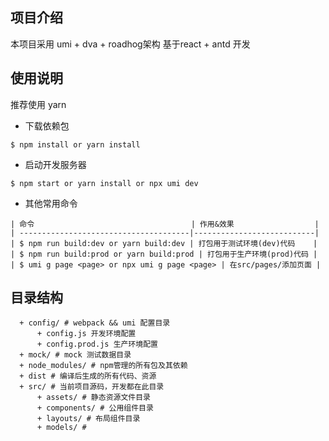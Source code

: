 ## 项目介绍
本项目采用 umi + dva + roadhog架构 基于react + antd 开发

## 使用说明
推荐使用 yarn
- 下载依赖包
```
$ npm install or yarn install
```

- 启动开发服务器
```
$ npm start or yarn install or npx umi dev
```

- 其他常用命令
```
| 命令                                   | 作用&效果                  |
| --------------------------------------|---------------------------|
| $ npm run build:dev or yarn build:dev | 打包用于测试环境(dev)代码    |
| $ npm run build:prod or yarn build:prod | 打包用于生产环境(prod)代码 |
| $ umi g page <page> or npx umi g page <page> | 在src/pages/添加页面 |
```

## 目录结构
  ```
    + config/ # webpack && umi 配置目录
        + config.js 开发环境配置
        + config.prod.js 生产环境配置
    + mock/ # mock 测试数据目录
    + node_modules/ # npm管理的所有包及其依赖
    + dist # 编译后生成的所有代码、资源
    + src/ # 当前项目源码，开发都在此目录
        + assets/ # 静态资源文件目录
        + components/ # 公用组件目录
        + layouts/ # 布局组件目录
        + models/ # 
  ```